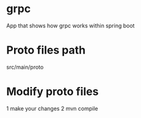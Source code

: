 # grpc
App that shows how grpc works within spring boot
# Proto files path
src/main/proto
# Modify proto files
 1 make your changes
 2 mvn compile


